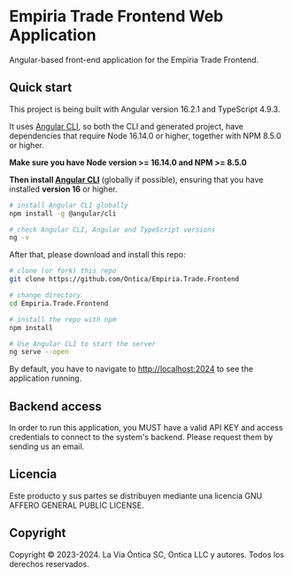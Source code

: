 # Empiria Trade Frontend Web Application

Angular-based front-end application for the Empiria Trade Frontend.

## Quick start

This project is being built with Angular version 16.2.1 and TypeScript 4.9.3.

It uses [Angular CLI](https://github.com/angular/angular-cli), so both the CLI and generated project, have dependencies that require Node 16.14.0 or higher, together with NPM 8.5.0 or higher.

**Make sure you have Node version >= 16.14.0 and NPM >= 8.5.0**

**Then install [Angular CLI](https://github.com/angular/angular-cli)** (globally if possible), ensuring that you have installed **version 16** or higher.

```bash
# install Angular CLI globally
npm install -g @angular/cli

# check Angular CLI, Angular and TypeScript versions
ng -v
```

After that, please download and install this repo:

```bash
# clone (or fork) this repo
git clone https://github.com/Ontica/Empiria.Trade.Frontend

# change directory
cd Empiria.Trade.Frontend

# install the repo with npm
npm install

# Use Angular CLI to start the server
ng serve --open
```

By default, you have to navigate to [http://localhost:2024](http://localhost:2024) to see the application running.

## Backend access

In order to run this application, you MUST have a valid API KEY and access credentials to connect to the system's backend. Please request them by sending us an email.

## Licencia

Este producto y sus partes se distribuyen mediante una licencia GNU AFFERO GENERAL PUBLIC LICENSE.

## Copyright

Copyright © 2023-2024. La Vía Óntica SC, Ontica LLC y autores.
Todos los derechos reservados.
